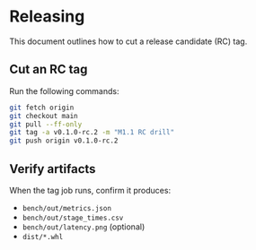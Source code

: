 # Releasing

This document outlines how to cut a release candidate (RC) tag.

## Cut an RC tag

Run the following commands:

```bash
git fetch origin
git checkout main
git pull --ff-only
git tag -a v0.1.0-rc.2 -m "M1.1 RC drill"
git push origin v0.1.0-rc.2
```

## Verify artifacts

When the tag job runs, confirm it produces:

- `bench/out/metrics.json`
- `bench/out/stage_times.csv`
- `bench/out/latency.png` (optional)
- `dist/*.whl`
